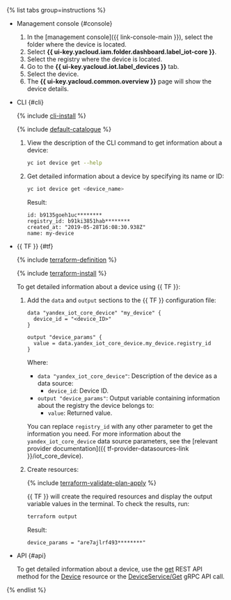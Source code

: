 {% list tabs group=instructions %}

- Management console {#console}

   1. In the [management console]({{ link-console-main }}), select the folder where the device is located.
   1. Select **{{ ui-key.yacloud.iam.folder.dashboard.label_iot-core }}**.
   1. Select the registry where the device is located.
   1. Go to the **{{ ui-key.yacloud.iot.label_devices }}** tab.
   1. Select the device.
   1. The **{{ ui-key.yacloud.common.overview }}** page will show the device details.

- CLI {#cli}
  
  {% include [cli-install](../cli-install.md) %}
  
  {% include [default-catalogue](../default-catalogue.md) %}
  1. View the description of the CLI command to get information about a device:
	
      ```bash
      yc iot device get --help
      ```

  1. Get detailed information about a device by specifying its name or ID:
  
      ```bash
      yc iot device get <device_name>
      ```

      Result:

      ```text
      id: b9135goeh1uc********
      registry_id: b91ki3851hab********
      created_at: "2019-05-28T16:08:30.938Z"
      name: my-device
      ```

- {{ TF }} {#tf}

  {% include [terraform-definition](../../_tutorials/_tutorials_includes/terraform-definition.md) %}

  {% include [terraform-install](../../_includes/terraform-install.md) %}

  To get detailed information about a device using {{ TF }}:
  1. Add the `data` and `output` sections to the {{ TF }} configuration file:

     ```hcl
     data "yandex_iot_core_device" "my_device" {
       device_id = "<device_ID>"
     }

     output "device_params" {
       value = data.yandex_iot_core_device.my_device.registry_id
     }
     ```

     Where:
     * `data "yandex_iot_core_device"`: Description of the device as a data source:
       * `device_id`: Device ID.
     * `output "device_params"`: Output variable containing information about the registry the device belongs to:
       * `value`: Returned value.

     You can replace `registry_id` with any other parameter to get the information you need. For more information about the `yandex_iot_core_device` data source parameters, see the [relevant provider documentation]({{ tf-provider-datasources-link }}/iot_core_device).
  1. Create resources:

     {% include [terraform-validate-plan-apply](../../_tutorials/_tutorials_includes/terraform-validate-plan-apply.md) %}

     {{ TF }} will create the required resources and display the output variable values in the terminal. To check the results, run:

     ```bash
     terraform output
     ```

     Result:

     ```text
     device_params = "are7ajlrf493********"
     ```

- API {#api}

  To get detailed information about a device, use the [get](../../iot-core/api-ref/Device/get.md) REST API method for the [Device](../../iot-core/api-ref/Device/index.md) resource or the [DeviceService/Get](../../iot-core/api-ref/grpc/Device/get.md) gRPC API call.

{% endlist %}